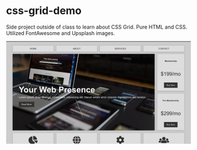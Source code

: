 # css-grid-demo
Side project outside of class to learn about CSS Grid. Pure HTML and CSS. Utilized FontAwesome and Upsplash images.

![alt text](https://github.com/lor-ethan/css-grid-demo/blob/master/CSS%20Grid.png)
